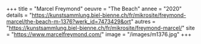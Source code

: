 +++
title = "Marcel Freymond"
oeuvre = "The Beach"
annee = "2020"
details = "https://kunstsammlung.biel-bienne.ch/fr/mikrosite/freymond-marcel/the-beach-m-1376?werk_id=7473429&ort"
autres = "https://kunstsammlung.biel-bienne.ch/fr/mikrosite/freymond-marcel/"
site = "https://www.marcelfreymond.com/"
image = "/images/m1376.jpg"
+++
